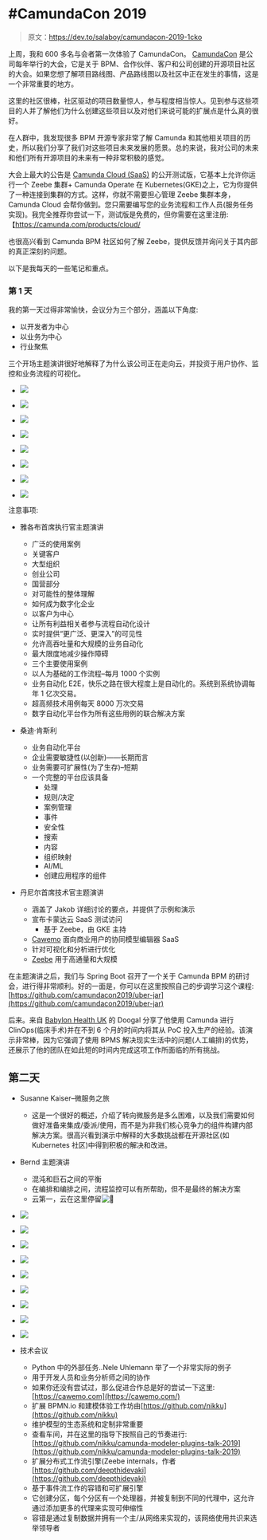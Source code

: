 # #CamundaCon 2019

> 原文：<https://dev.to/salaboy/camundacon-2019-1cko>

上周，我和 600 多名与会者第一次体验了 CamundaCon。 [CamundaCon](http://camundacon.com) 是公司每年举行的大会，它是关于 BPM、合作伙伴、客户和公司创建的开源项目社区的大会。如果您想了解项目路线图、产品路线图以及社区中正在发生的事情，这是一个非常重要的地方。

这里的社区很棒，社区驱动的项目数量惊人，参与程度相当惊人。见到参与这些项目的人并了解他们为什么创建这些项目以及对他们来说可能的扩展点是什么真的很好。

在人群中，我发现很多 BPM 开源专家非常了解 Camunda 和其他相关项目的历史，所以我们分享了我们对这些项目未来发展的愿景。总的来说，我对公司的未来和他们所有开源项目的未来有一种非常积极的感觉。

大会上最大的公告是 [Camunda Cloud (SaaS)](https://camunda.com/products/cloud/) 的公开测试版，它基本上允许你运行一个 Zeebe 集群+ Camunda Operate 在 Kubernetes(GKE)之上，它为你提供了一种连接到集群的方式。这样，你就不需要担心管理 Zeebe 集群本身，Camunda Cloud 会帮你做到。您只需要编写您的业务流程和工作人员(服务任务实现)。我完全推荐你尝试一下，测试版是免费的，但你需要在这里注册:【https://camunda.com/products/cloud/

也很高兴看到 Camunda BPM 社区如何了解 Zeebe，提供反馈并询问关于其内部的真正深刻的问题。

以下是我每天的一些笔记和重点。

### 第 1 天

我的第一天过得非常愉快，会议分为三个部分，涵盖以下角度:

*   以开发者为中心
*   以业务为中心
*   行业聚焦

三个开场主题演讲很好地解释了为什么该公司正在走向云，并投资于用户协作、监控和业务流程的可视化。

*   [![](img/3c7fe168dbb46a6c16607d2074ee804c.png)](https://res.cloudinary.com/practicaldev/image/fetch/s--QL6Y310h--/c_limit%2Cf_auto%2Cfl_progressive%2Cq_auto%2Cw_880/https://salaboy.files.wordpress.com/2019/09/img_3319.png%3Fw%3D1024)

*   [![](img/f39d0d4b152414f92fbe5044fdddb4d0.png)](https://res.cloudinary.com/practicaldev/image/fetch/s--nhyfEMGT--/c_limit%2Cf_auto%2Cfl_progressive%2Cq_auto%2Cw_880/https://salaboy.files.wordpress.com/2019/09/img_3328.png%3Fw%3D1024)

*   [![](img/a1bccb516bdabaac792534a536020580.png)](https://res.cloudinary.com/practicaldev/image/fetch/s--7KoCwtX0--/c_limit%2Cf_auto%2Cfl_progressive%2Cq_auto%2Cw_880/https://salaboy.files.wordpress.com/2019/09/img_3332.png%3Fw%3D1024)

*   [![](img/faea1f42819e90db0d601c0c8e1c5176.png)](https://res.cloudinary.com/practicaldev/image/fetch/s--QMFRx3cK--/c_limit%2Cf_auto%2Cfl_progressive%2Cq_auto%2Cw_880/https://salaboy.files.wordpress.com/2019/09/img_1028.png%3Fw%3D1024)

*   [![](img/32b1ed84fec2239754d0482f700745ac.png)](https://res.cloudinary.com/practicaldev/image/fetch/s--y4bFXyWK--/c_limit%2Cf_auto%2Cfl_progressive%2Cq_auto%2Cw_880/https://salaboy.files.wordpress.com/2019/09/img_2572.png%3Fw%3D768)

*   [![](img/154ff4c279cf71517ea8d3cd99d2b324.png)](https://res.cloudinary.com/practicaldev/image/fetch/s--HqlOllx1--/c_limit%2Cf_auto%2Cfl_progressive%2Cq_auto%2Cw_880/https://salaboy.files.wordpress.com/2019/09/img_4826.png%3Fw%3D1024)

*   [![](img/7b26af915b0d60217bb2c41dc00a18ae.png)](https://res.cloudinary.com/practicaldev/image/fetch/s---dKvA6nN--/c_limit%2Cf_auto%2Cfl_progressive%2Cq_auto%2Cw_880/https://salaboy.files.wordpress.com/2019/09/img_4050.png%3Fw%3D1024)

*   [![](img/95f3dc7f3f5c91692a19e52a6bad16a2.png)](https://res.cloudinary.com/practicaldev/image/fetch/s--Vv5_zYyq--/c_limit%2Cf_auto%2Cfl_progressive%2Cq_auto%2Cw_880/https://salaboy.files.wordpress.com/2019/09/img_4531.png%3Fw%3D1024)

注意事项:

*   雅各布首席执行官主题演讲

    *   广泛的使用案例
    *   关键客户
    *   大型组织
    *   创业公司
    *   国营部分
    *   对可能性的整体理解
    *   如何成为数字化企业
    *   以客户为中心
    *   让所有利益相关者参与流程自动化设计
    *   实时提供“更广泛、更深入”的可见性
    *   允许高吞吐量和大规模的业务自动化
    *   最大限度地减少操作障碍
    *   三个主要使用案例
    *   以人为基础的工作流程–每月 1000 个实例
    *   业务自动化 E2E，快乐之路在很大程度上是自动化的。系统到系统协调每年 1 亿次交易。
    *   超高频技术用例每天 8000 万次交易
    *   数字自动化平台作为所有这些用例的联合解决方案
*   桑迪·肯斯利

    *   业务自动化平台
    *   企业需要敏捷性(以创新)——长期而言
    *   业务需要可扩展性(为了生存)–短期
    *   一个完整的平台应该具备
        *   处理
        *   规则/决定
        *   案例管理
        *   事件
        *   安全性
        *   搜索
        *   内容
        *   组织映射
        *   AI/ML
        *   创建应用程序的组件
*   丹尼尔首席技术官主题演讲

    *   涵盖了 Jakob 详细讨论的要点，并提供了示例和演示
    *   宣布卡蒙达云 SaaS 测试访问
        *   基于 Zeebe，由 GKE 主持
    *   [Cawemo](https://cawemo.com/) 面向商业用户的协同模型编辑器 SaaS
    *   针对可视化和分析进行优化
    *   [Zeebe](http://zeebe.io) 用于高通量和大规模

在主题演讲之后，我们与 Spring Boot 召开了一个关于 Camunda BPM 的研讨会，进行得非常顺利。好的一面是，你可以在这里按照自己的步调学习这个课程:[https://github.com/camundacon2019/uber-jar](https://github.com/camundacon2019/uber-jar)

后来。来自 [Babylon Health UK](https://www.babylonhealth.com) 的 Doogal 分享了他使用 Camunda 进行 ClinOps(临床手术)并在不到 6 个月的时间内将其从 PoC 投入生产的经验。该演示非常棒，因为它强调了使用 BPMS 解决现实生活中的问题(人工编排)的优势，还展示了他的团队在如此短的时间内完成这项工作所面临的所有挑战。

## 第二天

*   Susanne Kaiser–微服务之旅
    *   这是一个很好的概述，介绍了转向微服务是多么困难，以及我们需要如何做好准备来集成/委派/使用，而不是为非我们核心竞争力的组件构建内部解决方案。很高兴看到演示中解释的大多数挑战都在开源社区(如 Kubernetes 社区)中得到积极的解决和改进。
*   Bernd 主题演讲

    *   混沌和巨石之间的平衡
    *   在编排和编排之间，流程监控可以有所帮助，但不是最终的解决方案
    *   云第一，云在这里停留![🙂](img/2ea3454d48c385c4b31b2c45b77b4229.png)
*   [![](img/723fabbca86ec9aa2a6163ea2d295789.png)](https://res.cloudinary.com/practicaldev/image/fetch/s--dJaVIliJ--/c_limit%2Cf_auto%2Cfl_progressive%2Cq_auto%2Cw_880/https://salaboy.files.wordpress.com/2019/09/camundacon-uservices-journey.png%3Fw%3D1024)

*   [![](img/4c35246d6f0f9983f5005caae3d0f452.png)](https://res.cloudinary.com/practicaldev/image/fetch/s--UrA63by8--/c_limit%2Cf_auto%2Cfl_progressive%2Cq_auto%2Cw_880/https://salaboy.files.wordpress.com/2019/09/camundacon-delivervalue.png%3Fw%3D1024)

*   [![](img/17862f48d946ea4968b13e8926ac5556.png)](https://res.cloudinary.com/practicaldev/image/fetch/s--4gMajVHd--/c_limit%2Cf_auto%2Cfl_progressive%2Cq_auto%2Cw_880/https://salaboy.files.wordpress.com/2019/09/camundacon-accelerate.png%3Fw%3D1024)

*   [![](img/5915436f24a0ead91c6dcb69c08763cb.png)](https://res.cloudinary.com/practicaldev/image/fetch/s--JoTTthCb--/c_limit%2Cf_auto%2Cfl_progressive%2Cq_auto%2Cw_880/https://salaboy.files.wordpress.com/2019/09/camundacon-uservices1.png%3Fw%3D1024)

*   [![](img/9ea295fc8a5c00fc6f0bda5d38ea7aaf.png)](https://res.cloudinary.com/practicaldev/image/fetch/s--n-Nsqn9q--/c_limit%2Cf_auto%2Cfl_progressive%2Cq_auto%2Cw_880/https://salaboy.files.wordpress.com/2019/09/camundacon-cloud-first.png%3Fw%3D1024)

*   [![](img/c12e65ffae7647f89b3f23724d6a04ac.png)](https://res.cloudinary.com/practicaldev/image/fetch/s--uA90J1km--/c_limit%2Cf_auto%2Cfl_progressive%2Cq_auto%2Cw_880/https://salaboy.files.wordpress.com/2019/09/camundacon-bernd.png%3Fw%3D1024)

*   [![](img/1dc3a5fdd44a178a787bb346d8cfae62.png)](https://res.cloudinary.com/practicaldev/image/fetch/s--3JDavSIZ--/c_limit%2Cf_auto%2Cfl_progressive%2Cq_auto%2Cw_880/https://salaboy.files.wordpress.com/2019/09/camundacon-external-tasks-py.png%3Fw%3D1024)

*   [![](img/a5f8c5c21d12c4de31d2c01ce9abb987.png)](https://res.cloudinary.com/practicaldev/image/fetch/s--EbR1OSp8--/c_limit%2Cf_auto%2Cfl_progressive%2Cq_auto%2Cw_880/https://salaboy.files.wordpress.com/2019/09/camundacon-cawemo.png%3Fw%3D1024)

*   [![](img/64579337775e88c945ecff429d53bdb9.png)](https://res.cloudinary.com/practicaldev/image/fetch/s--ZwvxHKDR--/c_limit%2Cf_auto%2Cfl_progressive%2Cq_auto%2Cw_880/https://salaboy.files.wordpress.com/2019/09/camundacon-zeebe.png%3Fw%3D1024)

*   技术会议

    *   Python 中的外部任务..Nele Uhlemann 举了一个非常实际的例子
    *   用于开发人员和业务分析师之间的协作
    *   如果你还没有尝试过，那么促进合作总是好的尝试一下这里:[https://cawemo.com](https://cawemo.com/)
    *   扩展 BPMN.io 和建模体验工作坊由[https://github.com/nikku](https://github.com/nikku)
    *   维护模型的生态系统和定制非常重要
    *   查看车间，并在这里的指导下按照自己的节奏进行:[https://github.com/nikku/camunda-modeler-plugins-talk-2019](https://github.com/nikku/camunda-modeler-plugins-talk-2019)
    *   扩展分布式工作流引擎(Zeebe internals，作者[https://github.com/deepthidevaki](https://github.com/deepthidevaki)
    *   基于事件流工作的容错和可扩展引擎
    *   它创建分区，每个分区有一个处理器，并被复制到不同的代理中，这允许通过添加更多的代理来实现可伸缩性
    *   容错是通过复制数据并拥有一个主/从网络来实现的，该网络使用共识来选举领导者